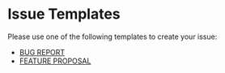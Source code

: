 # Issue Templates

Please use one of the following templates to create your issue:

- [BUG REPORT](https://github.com/bylapidist/components/issues/new?template=bugs.md)
- [FEATURE PROPOSAL](https://github.com/bylapidist/components/issues/new?template=features.md)
